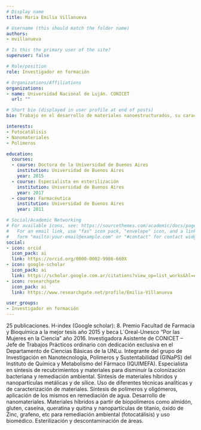 ```yaml
---
# Display name
title: Maria Emilia Villanueva

# Username (this should match the folder name)
authors:
- mvillanueva

# Is this the primary user of the site?
superuser: false

# Role/position
role: Investigador en formación

# Organizations/Affiliations
organizations:
- name: Universidad Nacional de Luján. CONICET
  url: ""

# Short bio (displayed in user profile at end of posts)
bio: Trabajo en el desarrollo de materiales nanoestructurados, su caracterización y el estudio de sus posibles aplicaciones.

interests:
- Fotocatálisis
- Nanomateriales
- Polimeros

education:
  courses:
  - course: Doctora de la Universidad de Buenos Aires
    institution: Universidad de Buenos Aires
    year: 2015
  - course: Especialista en esterilización
    institution: Universidad de Buenos Aires
    year: 2017
  - course: Farmacéutica
    institution: Universidad de Buenos Aires
    year: 2011

# Social/Academic Networking
# For available icons, see: https://sourcethemes.com/academic/docs/page-builder/#icons
#   For an email link, use "fas" icon pack, "envelope" icon, and a link in the
#   form "mailto:your-email@example.com" or "#contact" for contact widget.
social:
- icon: orcid
  icon_pack: ai
  link: https://orcid.org/0000-0002-9986-660X
- icon: google-scholar
  icon_pack: ai
  link: https://scholar.google.com.ar/citations?view_op=list_works&hl=es&user=I3-URvYAAAAJ
- icon: researchgate
  icon_pack: ai
  link: https://www.researchgate.net/profile/Emilia-Villanueva

user_groups:
- Investigador en formación
---
```


25 publicaciones. H-index (Google scholar): 8. Premio Facultad de Farmacia y Bioquímica a la mejor tesis año 2015 y beca L´Oreal-Unesco “Por las Mujeres en la Ciencia” año 2016. Investigadora Asistente de CONICET – Jefe de Trabajos Prácticos ordinario con dedicación exclusiva en el Departamento de Ciencias Básicas de la UNLu. Integrante del grupo de Investigación en Nanotecnología, Polímeros y Sustentabilidad (GINaPS) del Instituto de Química y Metabolismo del Fármaco (IQUIMEFA).
Especialista en síntesis de recubrimientos y materiales para disminuir la colonización bacteriana y remediación ambiental. Síntesis de materiales híbridos y nanopartículas metálicas y de sílice. Uso de diferentes técnicas analíticas y de caracterización de materiales. Síntesis de polímeros y oligómeros, aplicación de los mismos en remediación de agua. Desarrollo de nanomateriales. Materiales híbridos a partir de biopolímeros como almidón, gluten, caseína, queratina y quitina y nanopartículas de titanio, óxido de Zinc, grafeno, etc para remediación ambiental (fotocatálisis) y uso biomédico. Esterilización y descontaminación de áreas.
